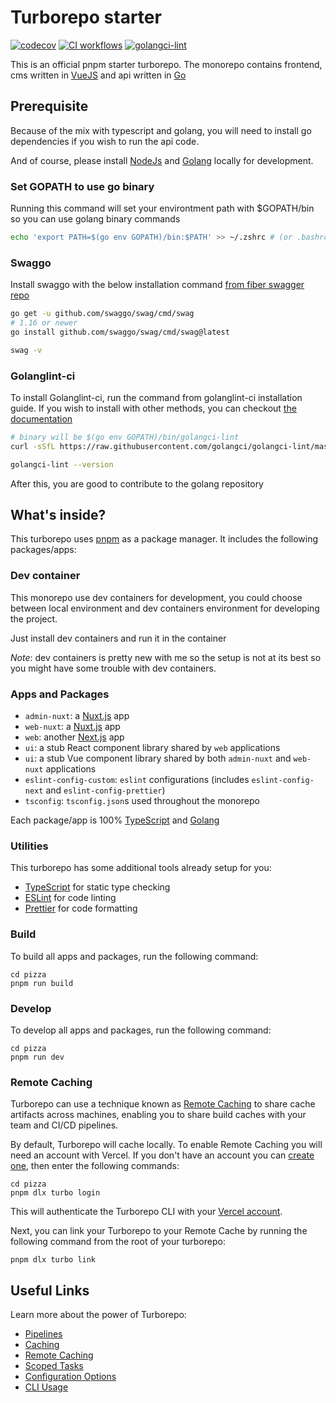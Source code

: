 # Turborepo starter

[![codecov](https://codecov.io/github/nomorechokedboy/pizza/branch/main/graph/badge.svg?token=8USH85MRVT)](https://codecov.io/github/nomorechokedboy/pizza)
[![CI workflows](https://github.com/nomorechokedboy/pizza/actions/workflows/ci.yml/badge.svg)](https://github.com/nomorechokedboy/pizza/actions/workflows/ci.yml)
[![golangci-lint](https://github.com/nomorechokedboy/pizza/actions/workflows/golangci-lint.yml/badge.svg)](https://github.com/nomorechokedboy/pizza/actions/workflows/golangci-lint.yml)

This is an official pnpm starter turborepo. The monorepo contains frontend, cms written in [VueJS](https://vuejs.org) and api written in [Go](https://go.dev/)

## Prerequisite

Because of the mix with typescript and golang, you will need to install go dependencies if you wish to run the api code.

And of course, please install [NodeJs](https://nodejs.dev/) and [Golang](https://go.dev/) locally for development.

### Set GOPATH to use go binary

Running this command will set your environtment path with $GOPATH/bin so you can use golang binary commands

```sh
echo 'export PATH=$(go env GOPATH)/bin:$PATH' >> ~/.zshrc # (or .bashrc)
```

### Swaggo

Install swaggo with the below installation command [from fiber swagger repo](https://github.com/gofiber/swagger)

```sh
go get -u github.com/swaggo/swag/cmd/swag
# 1.16 or newer
go install github.com/swaggo/swag/cmd/swag@latest

swag -v
```

### Golanglint-ci

To install Golanglint-ci, run the command from golanglint-ci installation guide. If you wish to install with other methods, you can checkout [the documentation](https://golangci-lint.run/usage/install/)

```sh
# binary will be $(go env GOPATH)/bin/golangci-lint
curl -sSfL https://raw.githubusercontent.com/golangci/golangci-lint/master/install.sh | sh -s -- -b $(go env GOPATH)/bin v1.50.1

golangci-lint --version
```

After this, you are good to contribute to the golang repository

## What's inside?

This turborepo uses [pnpm](https://pnpm.io) as a package manager. It includes the following packages/apps:

### Dev container

This monorepo use dev containers for development, you could choose between local environment and dev containers environment for developing the project.

Just install dev containers and run it in the container

_Note_: dev containers is pretty new with me so the setup is not at its best so you might have some trouble with dev containers.

### Apps and Packages

- `admin-nuxt`: a [Nuxt.js](https://nuxt.com) app
- `web-nuxt`: a [Nuxt.js](https://nuxt.com) app
- `web`: another [Next.js](https://nextjs.org) app
- `ui`: a stub React component library shared by `web` applications
- `ui`: a stub Vue component library shared by both `admin-nuxt` and `web-nuxt` applications
- `eslint-config-custom`: `eslint` configurations (includes `eslint-config-next` and `eslint-config-prettier`)
- `tsconfig`: `tsconfig.json`s used throughout the monorepo

Each package/app is 100% [TypeScript](https://www.typescriptlang.org/) and [Golang](https://go.dev/)

### Utilities

This turborepo has some additional tools already setup for you:

- [TypeScript](https://www.typescriptlang.org/) for static type checking
- [ESLint](https://eslint.org/) for code linting
- [Prettier](https://prettier.io) for code formatting

### Build

To build all apps and packages, run the following command:

```
cd pizza
pnpm run build
```

### Develop

To develop all apps and packages, run the following command:

```
cd pizza
pnpm run dev
```

### Remote Caching

Turborepo can use a technique known as [Remote Caching](https://turborepo.org/docs/core-concepts/remote-caching) to share cache artifacts across machines, enabling you to share build caches with your team and CI/CD pipelines.

By default, Turborepo will cache locally. To enable Remote Caching you will need an account with Vercel. If you don't have an account you can [create one](https://vercel.com/signup), then enter the following commands:

```
cd pizza
pnpm dlx turbo login
```

This will authenticate the Turborepo CLI with your [Vercel account](https://vercel.com/docs/concepts/personal-accounts/overview).

Next, you can link your Turborepo to your Remote Cache by running the following command from the root of your turborepo:

```
pnpm dlx turbo link
```

## Useful Links

Learn more about the power of Turborepo:

- [Pipelines](https://turborepo.org/docs/core-concepts/pipelines)
- [Caching](https://turborepo.org/docs/core-concepts/caching)
- [Remote Caching](https://turborepo.org/docs/core-concepts/remote-caching)
- [Scoped Tasks](https://turborepo.org/docs/core-concepts/scopes)
- [Configuration Options](https://turborepo.org/docs/reference/configuration)
- [CLI Usage](https://turborepo.org/docs/reference/command-line-reference)
